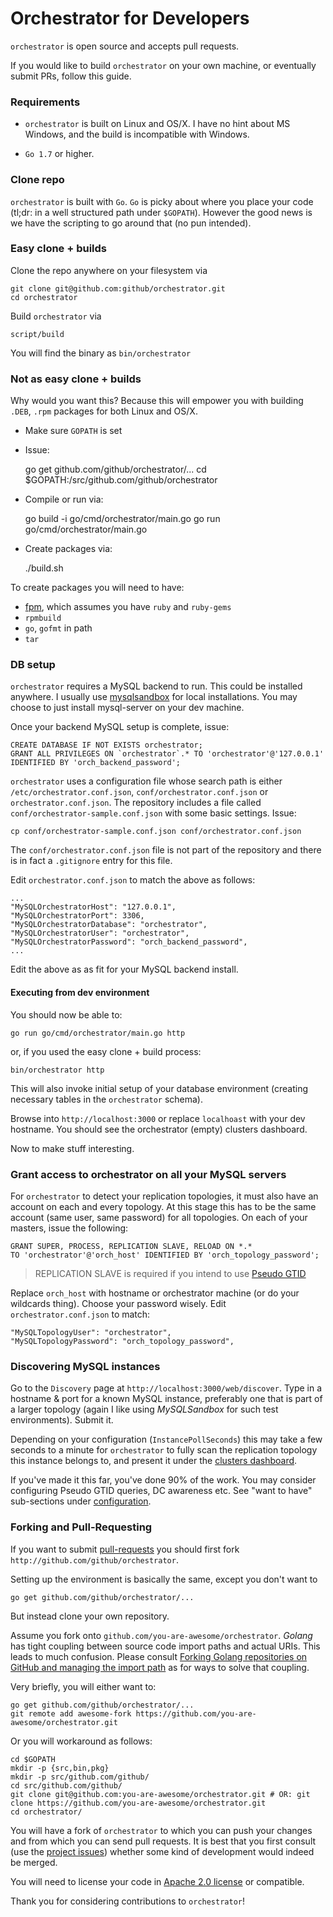 # Orchestrator for Developers

`orchestrator` is open source and accepts pull requests.

If you would like to build `orchestrator` on your own machine, or eventually submit PRs, follow this guide.

### Requirements

- `orchestrator` is built on Linux and OS/X. I have no hint about MS Windows, and the build is incompatible with Windows.

- `Go 1.7` or higher.

### Clone repo

`orchestrator` is built with `Go`. `Go` is picky about where you place your code (tl;dr: in a well structured path under `$GOPATH`). However the good news is we have the scripting to go around that (no pun intended).

### Easy clone + builds

Clone the repo anywhere on your filesystem via

	git clone git@github.com:github/orchestrator.git
	cd orchestrator

Build `orchestrator` via

	script/build


You will find the binary as `bin/orchestrator`

### Not as easy clone + builds

Why would you want this? Because this will empower you with building `.DEB`, `.rpm` packages for both Linux and OS/X.

- Make sure `GOPATH` is set
- Issue:

	go get github.com/github/orchestrator/...
	cd $GOPATH:/src/github.com/github/orchestrator

- Compile or run via:

	go build -i go/cmd/orchestrator/main.go
	go run go/cmd/orchestrator/main.go

- Create packages via:

	./build.sh

To create packages you will need to have:

 - [fpm](https://github.com/jordansissel/fpm), which assumes you have `ruby` and `ruby-gems`
 - `rpmbuild`
 - `go`, `gofmt` in path
 - `tar`

### DB setup

`orchestrator` requires a MySQL backend to run. This could be installed anywhere. I usually use [mysqlsandbox](http://mysqlsandbox.net/) for local installations. You may choose to just install mysql-server on your dev machine.

Once your backend MySQL setup is complete, issue:

    CREATE DATABASE IF NOT EXISTS orchestrator;
    GRANT ALL PRIVILEGES ON `orchestrator`.* TO 'orchestrator'@'127.0.0.1'
    IDENTIFIED BY 'orch_backend_password';

`orchestrator` uses a configuration file whose search path is either `/etc/orchestrator.conf.json`,  `conf/orchestrator.conf.json` or `orchestrator.conf.json`.
The repository includes a file called `conf/orchestrator-sample.conf.json` with some basic settings. Issue:

	cp conf/orchestrator-sample.conf.json conf/orchestrator.conf.json

The `conf/orchestrator.conf.json` file is not part of the repository and there is in fact a `.gitignore` entry for this file.

Edit `orchestrator.conf.json` to match the above as follows:

    ...
    "MySQLOrchestratorHost": "127.0.0.1",
    "MySQLOrchestratorPort": 3306,
    "MySQLOrchestratorDatabase": "orchestrator",
    "MySQLOrchestratorUser": "orchestrator",
    "MySQLOrchestratorPassword": "orch_backend_password",
    ...

Edit the above as as fit for your MySQL backend install.

#### Executing from dev environment

You should now be able to:

	go run go/cmd/orchestrator/main.go http

or, if you used the easy clone + build process:

	bin/orchestrator http

This will also invoke initial setup of your database environment (creating necessary tables in the `orchestrator` schema).

Browse into `http://localhost:3000` or replace `localhoast` with your dev hostname. You should see the orchestrator (empty) clusters dashboard.

Now to make stuff interesting.

### Grant access to orchestrator on all your MySQL servers

For `orchestrator` to detect your replication topologies, it must also have an account on each and every topology. At this stage this has to be the
same account (same user, same password) for all topologies. On each of your masters, issue the following:

    GRANT SUPER, PROCESS, REPLICATION SLAVE, RELOAD ON *.*
    TO 'orchestrator'@'orch_host' IDENTIFIED BY 'orch_topology_password';

> REPLICATION SLAVE is required if you intend to use [Pseudo GTID](#pseudo-gtid)

Replace `orch_host` with hostname or orchestrator machine (or do your wildcards thing). Choose your password wisely. Edit `orchestrator.conf.json` to match:

    "MySQLTopologyUser": "orchestrator",
    "MySQLTopologyPassword": "orch_topology_password",

### Discovering MySQL instances

Go to the `Discovery` page at `http://localhost:3000/web/discover`. Type in a hostname & port for a known MySQL instance, preferably one that is part of a larger topology (again I like using _MySQLSandbox_ for such test environments). Submit it.

Depending on your configuration (`InstancePollSeconds`) this may take a few seconds to a minute for
`orchestrator` to fully scan the replication topology this instance belongs to, and present it under the [clusters dashboard](http://localhost:3000/web/clusters/).

If you've made it this far, you've done 90% of the work. You may consider configuring Pseudo GTID queries, DC awareness etc. See
"want to have" sub-sections under [configuration](Orchestrator-Manual#configuration).


### Forking and Pull-Requesting

If you want to submit [pull-requests](https://help.github.com/articles/using-pull-requests/) you should first fork `http://github.com/github/orchestrator`.

Setting up the environment is basically the same, except you don't want to

	go get github.com/github/orchestrator/...

But instead clone your own repository.

Assume you fork onto `github.com/you-are-awesome/orchestrator`. _Golang_ has tight coupling between source code import paths and actual URIs. This leads to much confusion. Please consult [Forking Golang repositories on GitHub and managing the import path](http://code.openark.org/blog/development/forking-golang-repositories-on-github-and-managing-the-import-path) as for ways to solve
that coupling.

Very briefly, you will either want to:

	go get github.com/github/orchestrator/...
	git remote add awesome-fork https://github.com/you-are-awesome/orchestrator.git

Or you will workaround as follows:

	cd $GOPATH
	mkdir -p {src,bin,pkg}
	mkdir -p src/github.com/github/
	cd src/github.com/github/
	git clone git@github.com:you-are-awesome/orchestrator.git # OR: git clone https://github.com/you-are-awesome/orchestrator.git
	cd orchestrator/


You will have a fork of `orchestrator` to which you can push your changes and from which you can send pull requests.
It is best that you first consult (use the [project issues](https://github.com/github/orchestrator/issues)) whether some kind of development would indeed be merged.

You will need to license your code in [Apache 2.0 license](http://www.apache.org/licenses/LICENSE-2.0) or compatible.

Thank you for considering contributions to `orchestrator`!
